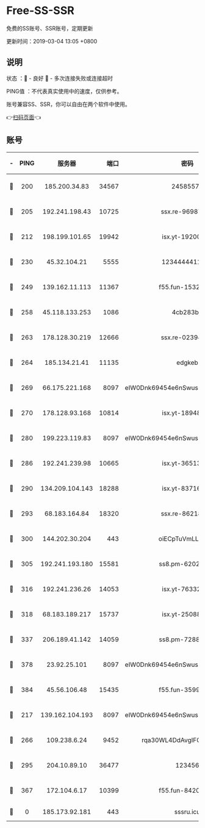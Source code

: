 # Free-SS-SSR

免费的SS账号、SSR账号，定期更新

更新时间：2019-03-04 13:05 +0800

## 说明

状态     ：🙂 - 良好 🙁 - 多次连接失败或连接超时

PING值   ：不代表真实使用中的速度，仅供参考。

账号兼容SS、SSR，你可以自由在两个软件中使用。

👉[扫码页面](https://liesauer.github.io/free-ss-ssr.github.io/)👈

## 账号

|-|PING|服务器|端口|密码|加密方式|区域|
|:----:|:----:|:-----:|-----:|:----:|:----:|:----:|
|🙂|200|185.200.34.83|34567|24585575|aes-256-cfb|US|
|🙂|205|192.241.198.43|10725|ssx.re-96987709|aes-256-cfb|US|
|🙂|212|198.199.101.65|19942|isx.yt-19200685|aes-256-cfb|US|
|🙂|230|45.32.104.21|5555|1234444411111|aes-256-cfb|SG|
|🙂|249|139.162.11.113|11367|f55.fun-15323985|aes-256-cfb|SG|
|🙂|258|45.118.133.253|1086|4cb283b8|aes-256-cfb|SG|
|🙂|263|178.128.30.219|12666|ssx.re-02394063|aes-256-cfb|SG|
|🙂|264|185.134.21.41|11135|edgkeb|aes-256-cfb|GB|
|🙂|269|66.175.221.168|8097|eIW0Dnk69454e6nSwuspv9DmS201tQ0D|aes-256-cfb|US|
|🙂|270|178.128.93.168|10814|isx.yt-18948442|aes-256-cfb|SG|
|🙂|280|199.223.119.83|8097|eIW0Dnk69454e6nSwuspv9DmS201tQ0D|aes-256-cfb|US|
|🙂|286|192.241.239.98|10665|isx.yt-36513640|aes-256-cfb|US|
|🙂|290|134.209.104.143|18288|isx.yt-83716463|aes-256-cfb|SG|
|🙂|293|68.183.164.84|18320|ssx.re-86218823|aes-256-cfb|US|
|🙂|300|144.202.30.204|443|oiECpTuVmLLxk4Ts|aes-256-cfb|US|
|🙂|305|192.241.193.180|15581|ss8.pm-62020197|aes-256-cfb|US|
|🙂|316|192.241.236.26|14053|isx.yt-76332311|aes-256-cfb|US|
|🙂|318|68.183.189.217|15737|isx.yt-25088836|aes-256-cfb|SG|
|🙂|337|206.189.41.142|14059|ss8.pm-72883299|aes-256-cfb|SG|
|🙂|378|23.92.25.101|8097|eIW0Dnk69454e6nSwuspv9DmS201tQ0D|aes-256-cfb|US|
|🙂|384|45.56.106.48|15435|f55.fun-35993296|aes-256-cfb|US|
|🙂|217|139.162.104.193|8097|eIW0Dnk69454e6nSwuspv9DmS201tQ0D|aes-256-cfb|JP|
|🙂|266|109.238.6.24|9452|rqa30WL4DdAvgIFG6Fs3znzTa|aes-256-cfb|FR|
|🙂|295|204.10.89.10|36477|123456|aes-256-cfb|US|
|🙂|367|172.104.6.17|10399|f55.fun-84200112|aes-256-cfb|US|
|🙁|0|185.173.92.181|443|sssru.icu|rc4-md5|RU|
